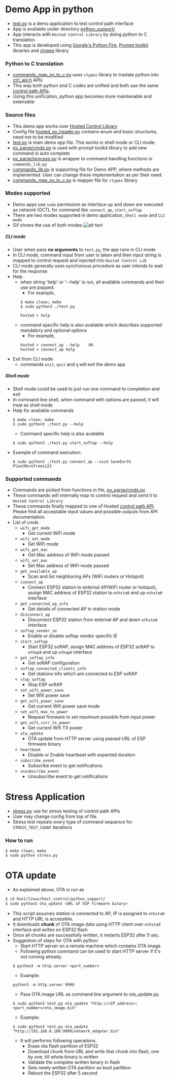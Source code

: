 # Demo App in python

- [test.py](../../host/linux/host_control/python_support/test.py) is a demo application to test control path interface
- App is avaliable under directory [python_support/](../../host/linux/host_control/python_support)
- App interacts with `Hosted Control Library` by doing python to C translation
- This app is developed using [Google's Python Fire](https://github.com/google/python-fire), [Prompt toolkit](https://github.com/prompt-toolkit/python-prompt-toolkit) libraries and [ctypes](https://docs.python.org/3/library/ctypes.html) library

### Python to C translation
- [commands_map_py_to_c.py](../../host/linux/host_control/python_support/commands_map_py_to_c.py) uses `ctypes` library to traslate python into [ctrl_api.h](../../host/control_lib/include/ctrl_api.h) APIs
- This way both python and C codes are unified and both use the same [control path APIs](./ctrl_apis.md).
- Using this unification, python app becomes more maintenable and extensible

### Source files
- This demo app works over [Hosted Control Library](../../host/control_lib/)
- Config file [hosted_py_header.py](../../host/linux/host_control/python_support/hosted_py_header.py) contains enum and basic structures, need not to be modified
- [test.py](../../host/linux/host_control/python_support/test.py) is main demo app file. This works in shell mode or CLI mode.
- [py_parse/cmds.py](../../host/linux/host_control/python_support/py_parse/cmds.py) is used with prompt toolkit library to add new command in auto complete
- [py_parse/process.py](../../host/linux/host_control/python_support/py_parse/process.py) is wrapper to command handling functions in `commands_lib.py`
- [commands_lib.py](../../host/linux/host_control/python_support/commands_lib.py) is supporting file for Demo APP, where methods are implemented. User can change these implementation as per their need.
- [commands_map_py_to_c.py](../../host/linux/host_control/python_support/commands_map_py_to_c.py) is mapper file for `ctypes` library

### Modes supported
- Demo apps use `sudo` permission as interface up and down are executed as network IOCTL for command like `connect_ap`, `start_softap`
- There are two modes supported in demo application, `Shell mode` and `CLI mode`
- Gif shows the use of both modes
![alt text](ctrl_path_python.gif "Control Path Setup using python")

##### **CLI mode**
- User when pass **no arguments** to `test.py`, the app runs in CLI mode
- In CLI mode, command input from user is taken and then input string is mapped to control request and injected into `Hosted Control Lib`
- CLI mode generally uses synchonous procedure as user intends to wait for the response
- Help
  - when string 'help' or '--help' is run, all available commands and their use are popped.
    - For example,
	```
	$ make clean; make
	$ sudo python3 ./test.py

	hosted > help
	```
  - command specific help is also available which describes supported mandatory and optional options
    - For example,
	```
	hosted > connect_ap --help    OR
	hosted > connect_ap help
	```
- Exit from CLI mode
  - commands `exit`, `quit` and `q` will exit the demo app

##### **Shell mode**
- Shell mode could be used to just run one command to completion and exit
- In command line shell, when command with options are passed, it will treat as shell mode
- Help for available commands
  ```
  $ make clean; make
  $ sudo python3 ./test.py --help
  ```
  - Command specific help is also available
  ```
  $ sudo python3 ./test.py start_softap --help
  ```
- Example of command execution:
  ```
  $	sudo python3 ./test.py connect_ap --ssid SaveEarth PlantMoreTrees123
  ```

### Supported commands
- Commands are picked from functions in file, [py_parse/cmds.py](../../host/linux/host_control/python_support/py_parse/cmds.py)
- These commands will internally map to control request and send it to `Hosted Control Library`
- These commands finally mapped to one of Hosted [control path API](./ctrl_apis.md). Please find all acceptable input values and possible outputs from API documentation.
- List of cmds
  - `wifi_get_mode`
    - Get current WiFi mode
  - `wifi_set_mode`
    - Set WiFi mode
  - `wifi_get_mac`
    - Get Mac address of WiFi mode passed
  - `wifi_set_mac`
    - Set Mac address of WiFi mode passed
  - `get_available_ap`
    - Scan and list neighboring APs (WiFi routers or Hotspot)
  - `connect_ap`
    - Connect ESP32 station to external AP(WiFi router or hotspot), assign MAC address of ESP32 station to `ethsta0` and up `ethsta0` interface
  - `get_connected_ap_info`
    - Get details of connected AP in station mode
  - `disconnect_ap`
    - Disconnect ESP32 station from external AP and down `ethsta0` interface
  - `softap_vendor_ie`
    - Enable or disable softap vendor specific IE
  - `start_softap`
    - Start ESP32 softAP, assign MAC address of ESP32 softAP to `ethap0` and up `ethap0` interface
  - `get_softap_info`
    - Get softAP configuration
  - `softap_connected_clients_info`
    - Get stations info which are connected to ESP softAP
  - `stop_softap`
    - Stop ESP softAP
  - `set_wifi_power_save`
    - Set Wifi power save
  - `get_wifi_power_save`
    - Get current Wifi power save mode
  - `set_wifi_max_tx_power`
    - Request firmware to set maximum possible from input power
  - `get_wifi_curr_tx_power`
    - Get current Wifi TX power
  - `ota_update`
    - OTA update from HTTP server using passed URL of ESP firmware binary
  - `heartbeat`
    - Disable or Enable heartbeat with expected duration
  - `subscribe_event`
    - Subscribe event to get notifications
  - `unsubscribe_event`
    - Unsubscribe event to get notifications


# Stress Application

- [stress.py](../../host/linux/host_control/python_support/stress.py) use for stress testing of control path APIs
- User may change config from top of file
- Stress test repeats every type of command sequence for `STRESS_TEST_COUNT` iterations

### How to run
```
$ make clean; make
$ sudo python stress.py
```

# OTA update

- As explained above, OTA is run as
```sh
$ cd host/linux/host_control/python_support/
$ sudo python3 ota_update <URL of ESP firmware binary>
```
- This script assumes station is connected to AP, IP is assigned to `ethsta0` and HTTP URL is accessible.
- It downloads **chunk** of OTA image data using HTTP client over `ethsta0` interface and writes on ESP32 flash
- Once all chunks are successfully written, it restarts ESP32 after 5 sec.
- Suggestion of steps for OTA with python
  - Start HTTP server on a remote machine which contains OTA image.
  - Following python command can be used to start HTTP server if it's not running already.
  ```
  $ python3 -m http.server <port_number>
  ```
  - Example:
  ```
  python3 -m http.server 9999
  ```
  - Pass OTA image URL as command line argument to ota_update.py.
  ```
  $ sudo python3 test.py ota_update "http://<IP_address>:<port_number>/ota_image.bin"
  ```
  - Example:
  ```
  $ sudo python3 test.py ota_update "http://192.168.0.106:9999/network_adapter.bin"
  ```
  - It will performs following operations.
    - Erase ota flash partition of ESP32
    - Download chunk from URL and write that chunk into flash, one by one, till whole binary is written
    - Validate the complete written binary in flash
    - Sets newly written OTA partition as boot partition
    - Reboot the ESP32 after 5 second
